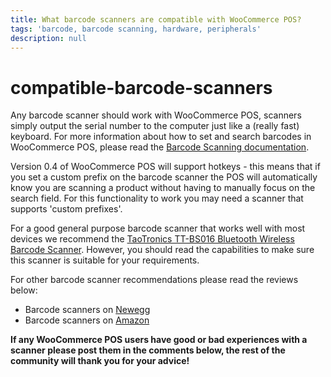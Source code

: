 ```yaml
---
title: What barcode scanners are compatible with WooCommerce POS?
tags: 'barcode, barcode scanning, hardware, peripherals'
description: null
---
```


# compatible-barcode-scanners

Any barcode scanner should work with WooCommerce POS, scanners simply output the serial number to the computer just like a \(really fast\) keyboard. For more information about how to set and search barcodes in WooCommerce POS, please read the [Barcode Scanning documentation](http://wcpos.com/docs/barcode-scanning/).

Version 0.4 of WooCommerce POS will support hotkeys - this means that if you set a custom prefix on the barcode scanner the POS will automatically know you are scanning a product without having to manually focus on the search field. For this functionality to work you may need a scanner that supports 'custom prefixes'.

For a good general purpose barcode scanner that works well with most devices we recommend the [TaoTronics TT-BS016 Bluetooth Wireless Barcode Scanner](http://www.newegg.com/Product/Product.aspx?Item=0N6-0004-00014). However, you should read the capabilities to make sure this scanner is suitable for your requirements.

For other barcode scanner recommendations please read the reviews below:

* Barcode scanners on [Newegg](http://www.newegg.com/Barcode-Scanner/SubCategory/ID-583?Order=RATING)
* Barcode scanners on [Amazon](http://amzn.to/1psdAXr)

**If any WooCommerce POS users have good or bad experiences with a scanner please post them in the comments below, the rest of the community will thank you for your advice!**

